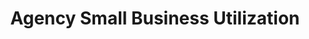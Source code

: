 ---
title: "Agency Small Business Utilization"
description: The small business dashboard calculates the small business utilization, which is a useful metric used over time to show how small business is performing against larger businesses.
external_url: itvmo.gsa.gov/assets/files/tlr/how-much-agency-bic-contracts.pdf
content_tags:
type: link
filters: small-business na-branded-offering na-audience
---